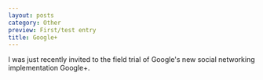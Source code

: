 ```yaml
---
layout: posts
category: Other
preview: First/test entry
title: Google+
---
```


I was just recently invited to the field trial of Google's new social networking implementation Google+.